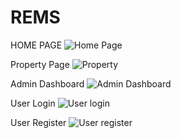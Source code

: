 # REMS
HOME PAGE
![Home Page](https://github.com/Azucar9/REMS/assets/100841285/60a34895-a9ba-4d09-ad94-8f3c7969534c)


Property Page
![Property](https://github.com/Azucar9/REMS/assets/100841285/96d56dc9-ffd2-4e3c-8feb-4d0e951c54c0)


Admin Dashboard
![Admin Dashboard](https://github.com/Azucar9/REMS/assets/100841285/3e1c7ba6-e2b4-46a1-8119-c3218d846fe8)


User Login
![User login](https://github.com/Azucar9/REMS/assets/100841285/97e939e4-4d61-42b1-8499-97a377e1a1ce)


User Register
![User register](https://github.com/Azucar9/REMS/assets/100841285/c96eb354-49a8-429f-9b11-2d3e64673244)
